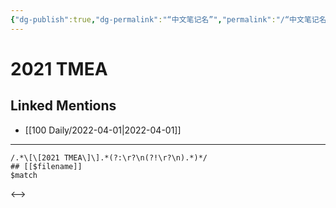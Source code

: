 ```yaml
---
{"dg-publish":true,"dg-permalink":"“中文笔记名”","permalink":"/“中文笔记名”/"}
---
```


# 2021 TMEA

## Linked Mentions
- [[100 Daily/2022-04-01\|2022-04-01]]


---

```expander
/.*\[\[2021 TMEA\]\].*(?:\r?\n(?!\r?\n).*)*/
## [[$filename]]
$match
```

<-->
